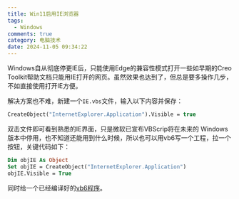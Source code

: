 ```yaml
---
title: Win11启用IE浏览器
tags:
  - Windows
comments: true
category: 电脑技术
date: 2024-11-05 09:34:22
---
```



Windows自从彻底停更IE后，只能使用Edge的兼容性模式打开一些如早期的Creo Toolkit帮助文档只能用IE打开的网页。虽然效果也达到了，但总是要多操作几步，不如直接使用打开IE方便。

解决方案也不难，新建一个`IE.vbs`文件，输入以下内容并保存：

```vb
CreateObject("InternetExplorer.Application").Visible = true
```

双击文件即可看到熟悉的IE界面，只是微软已宣布VBScrip将在未来的 Windows 版本中停用，也不知道还能用到什么时候，所以也可以用vb6写一个工程，拉一个按钮，关键代码如下：

```vb
Dim objIE As Object
Set objIE = CreateObject("InternetExplorer.Application")
objIE.Visible = True
```

同时给一个已经编译好的<a href="../../../../files/vbie.exe" target="_blank">vb6程序</a>。
